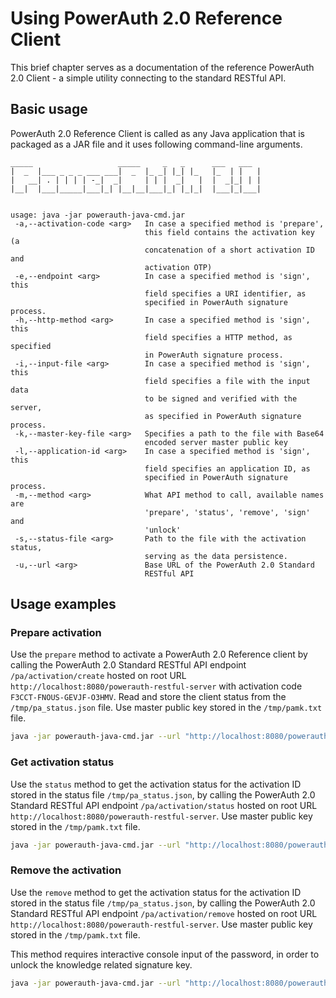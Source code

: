 # Using PowerAuth 2.0 Reference Client

This brief chapter serves as a documentation of the reference PowerAuth 2.0 Client - a simple utility connecting to the standard RESTful API.

## Basic usage

PowerAuth 2.0 Reference Client is called as any Java application that is packaged as a JAR file and it uses following command-line arguments.

```
_____                   _____     _   _      ___   ___
|  _  |___ _ _ _ ___ ___|  _  |_ _| |_| |_   |_  | |   |
|   __| . | | | | -_|  _|     | | |  _|   |  |  _|_| | |
|__|  |___|_____|___|_| |__|__|___|_| |_|_|  |___|_|___|


usage: java -jar powerauth-java-cmd.jar
 -a,--activation-code <arg>   In case a specified method is 'prepare',
                              this field contains the activation key (a
                              concatenation of a short activation ID and
                              activation OTP)
 -e,--endpoint <arg>          In case a specified method is 'sign', this
                              field specifies a URI identifier, as
                              specified in PowerAuth signature process.
 -h,--http-method <arg>       In case a specified method is 'sign', this
                              field specifies a HTTP method, as specified
                              in PowerAuth signature process.
 -i,--input-file <arg>        In case a specified method is 'sign', this
                              field specifies a file with the input data
                              to be signed and verified with the server,
                              as specified in PowerAuth signature process.
 -k,--master-key-file <arg>   Specifies a path to the file with Base64
                              encoded server master public key
 -l,--application-id <arg>    In case a specified method is 'sign', this
                              field specifies an application ID, as
                              specified in PowerAuth signature process.
 -m,--method <arg>            What API method to call, available names are
                              'prepare', 'status', 'remove', 'sign' and
                              'unlock'
 -s,--status-file <arg>       Path to the file with the activation status,
                              serving as the data persistence.
 -u,--url <arg>               Base URL of the PowerAuth 2.0 Standard
                              RESTful API
```

## Usage examples

### Prepare activation

Use the `prepare` method to activate a PowerAuth 2.0 Reference client by calling the PowerAuth 2.0 Standard RESTful API endpoint `/pa/activation/create` hosted on root URL `http://localhost:8080/powerauth-restful-server` with activation code `F3CCT-FNOUS-GEVJF-O3HMV`. Read and store the client status from the `/tmp/pa_status.json` file. Use master public key stored in the `/tmp/pamk.txt` file.

```bash
java -jar powerauth-java-cmd.jar --url "http://localhost:8080/powerauth-restful-server" --status-file "/tmp/pa_status.json" --master-key-file "/tmp/pamk.txt" --method "prepare" --activation-code "F3CCT-FNOUS-GEVJF-O3HMV"
```

### Get activation status

Use the `status` method to get the activation status for the activation ID stored in the status file `/tmp/pa_status.json`, by calling the PowerAuth 2.0 Standard RESTful API endpoint `/pa/activation/status` hosted on root URL `http://localhost:8080/powerauth-restful-server`. Use master public key stored in the `/tmp/pamk.txt` file.

```bash
java -jar powerauth-java-cmd.jar --url "http://localhost:8080/powerauth-restful-server" --status-file "/tmp/pa_status.json" --master-key-file "/tmp/pamk.txt" --method "status"
```

### Remove the activation

Use the `remove` method to get the activation status for the activation ID stored in the status file `/tmp/pa_status.json`, by calling the PowerAuth 2.0 Standard RESTful API endpoint `/pa/activation/remove` hosted on root URL `http://localhost:8080/powerauth-restful-server`. Use master public key stored in the `/tmp/pamk.txt` file.

This method requires interactive console input of the password, in order to unlock the knowledge related signature key.

```bash
java -jar powerauth-java-cmd.jar --url "http://localhost:8080/powerauth-restful-server" --status-file "/tmp/pa_status.json" --method "remove" --master-key-file "/tmp/pamk.txt"
```
